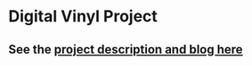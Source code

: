 # Digital Vinyl Project

## See the [project description and blog here](https://keshavchawla.com/blog/digital-vinyl-project/)
